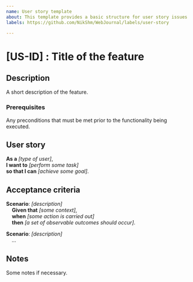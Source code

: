 ```yaml
---
name: User story template
about: This template provides a basic structure for user story issues
labels: https://github.com/NikShm/WebJournal/labels/user-story

---
```


# [US-ID] : Title of the feature

## Description
A short description of the feature.

### Prerequisites
Any preconditions that must be met prior to the functionality being executed.

## User story
**As a** *[type of user]*,\
**I want to** *[perform some task]*\
**so that I can** *[achieve some goal]*.

## Acceptance criteria
**Scenario**: *[description]*\
&nbsp;&nbsp;&nbsp;&nbsp;**Given that** *[some context]*,\
&nbsp;&nbsp;&nbsp;&nbsp;**when** *[some action is carried out]*\
&nbsp;&nbsp;&nbsp;&nbsp;**then** *[a set of observable outcomes should occur]*.

**Scenario**: *[description]*\
&nbsp;&nbsp;&nbsp;&nbsp;*...*

## Notes
Some notes if necessary.
